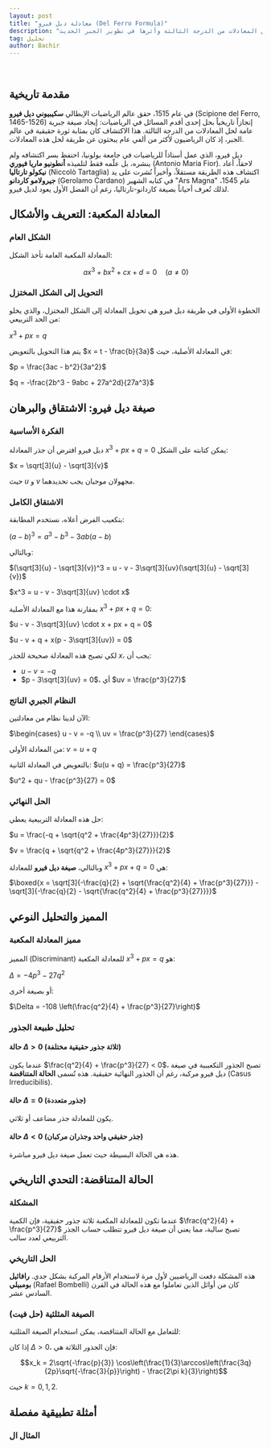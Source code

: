 ```yaml
---
layout: post
title: "معادلة ديل فيرو (Del Ferro Formula)"
description: "استكشاف الطريقة الجبرية لحل المعادلات من الدرجة الثالثة وأثرها في تطوير الجبر الحديث"
tag: تحليل
author: Bachir
---
```


<br>

## مقدمة تاريخية

في عام 1515، حقق عالم الرياضيات الإيطالي **سكيبيوني ديل فيرو** (Scipione del Ferro, 1465-1526) إنجازاً تاريخياً بحل إحدى أقدم المسائل في الرياضيات: إيجاد صيغة جبرية عامة لحل المعادلات من الدرجة الثالثة. هذا الاكتشاف كان بمثابة ثورة حقيقية في عالم الجبر، إذ كان الرياضيون لأكثر من ألفي عام يبحثون عن طريقة لحل هذه المعادلات.

ديل فيرو، الذي عمل أستاذاً للرياضيات في جامعة بولونيا، احتفظ بسر اكتشافه ولم ينشره، بل علّمه فقط لتلميذه **أنطونيو ماريا فيوري** (Antonio Maria Fior). لاحقاً، أعاد **نيكولو تارتاليا** (Niccolò Tartaglia) اكتشاف هذه الطريقة مستقلاً، وأخيراً نُشرت على يد **جيرولامو كاردانو** (Gerolamo Cardano) في كتابه الشهير "Ars Magna" عام 1545، لذلك تُعرف أحياناً بصيغة كاردانو-تارتاليا، رغم أن الفضل الأول يعود لديل فيرو.

## المعادلة المكعبة: التعريف والأشكال

### الشكل العام
المعادلة المكعبة العامة تأخذ الشكل:

$$ax^3 + bx^2 + cx + d = 0 \quad (a \neq 0)$$

### التحويل إلى الشكل المختزل
الخطوة الأولى في طريقة ديل فيرو هي تحويل المعادلة إلى الشكل المختزل، والذي يخلو من الحد التربيعي:

$x^3 + px = q$

يتم هذا التحويل بالتعويض $x = t - \frac{b}{3a}$ في المعادلة الأصلية، حيث:

$p = \frac{3ac - b^2}{3a^2}$

$q = -\frac{2b^3 - 9abc + 27a^2d}{27a^3}$


## صيغة ديل فيرو: الاشتقاق والبرهان

### الفكرة الأساسية
ديل فيرو افترض أن جذر المعادلة $x^3 + px + q = 0$ يمكن كتابته على الشكل:

$x = \sqrt[3]{u} - \sqrt[3]{v}$

حيث $u$ و $v$ مجهولان موجبان يجب تحديدهما.

### الاشتقاق الكامل
بتكعيب الفرض أعلاه، نستخدم المطابقة:

$(a - b)^3 = a^3 - b^3 - 3ab(a - b)$

وبالتالي:

$(\sqrt[3]{u} - \sqrt[3]{v})^3 = u - v - 3\sqrt[3]{uv}(\sqrt[3]{u} - \sqrt[3]{v})$

$x^3 = u - v - 3\sqrt[3]{uv} \cdot x$

بمقارنة هذا مع المعادلة الأصلية $x^3 + px + q = 0$:

$u - v - 3\sqrt[3]{uv} \cdot x + px + q = 0$

$u - v + q + x(p - 3\sqrt[3]{uv}) = 0$

لكي تصبح هذه المعادلة صحيحة للجذر $x$، يجب أن:
- $u - v = -q$
- $p - 3\sqrt[3]{uv} = 0$، أي $uv = \frac{p^3}{27}$

### النظام الجبري الناتج
الآن لدينا نظام من معادلتين:

$\begin{cases}
u - v = -q \\
uv = \frac{p^3}{27}
\end{cases}$

من المعادلة الأولى: $v = u + q$

بالتعويض في المعادلة الثانية:
$u(u + q) = \frac{p^3}{27}$

$u^2 + qu - \frac{p^3}{27} = 0$

### الحل النهائي
حل هذه المعادلة التربيعية يعطي:

$u = \frac{-q + \sqrt{q^2 + \frac{4p^3}{27}}}{2}$

$v = \frac{q + \sqrt{q^2 + \frac{4p^3}{27}}}{2}$

وبالتالي، **صيغة ديل فيرو** للمعادلة $x^3 + px + q = 0$ هي:

$\boxed{x = \sqrt[3]{-\frac{q}{2} + \sqrt{\frac{q^2}{4} + \frac{p^3}{27}}} - \sqrt[3]{-\frac{q}{2} - \sqrt{\frac{q^2}{4} + \frac{p^3}{27}}}}$

## المميز والتحليل النوعي

### مميز المعادلة المكعبة
المميز (Discriminant) للمعادلة المكعبة $x^3 + px = q$ هو:

$\Delta = -4p^3 - 27q^2$

أو بصيغة أخرى:

$\Delta = -108 \left(\frac{q^2}{4} + \frac{p^3}{27}\right)$

### تحليل طبيعة الجذور

#### حالة $\Delta > 0$ (ثلاثة جذور حقيقية مختلفة)
عندما يكون $\frac{q^2}{4} + \frac{p^3}{27} < 0$، تصبح الجذور التكعيبية في صيغة ديل فيرو مركبة، رغم أن الجذور النهائية حقيقية. هذه تُسمى **الحالة المتناقضة** (Casus Irreducibilis).

#### حالة $\Delta = 0$ (جذور متعددة)
يكون للمعادلة جذر مضاعف أو ثلاثي.

#### حالة $\Delta < 0$ (جذر حقيقي واحد وجذران مركبان)
هذه هي الحالة البسيطة حيث تعمل صيغة ديل فيرو مباشرة.

## الحالة المتناقضة: التحدي التاريخي

### المشكلة
عندما تكون للمعادلة المكعبة ثلاثة جذور حقيقية، فإن الكمية $\frac{q^2}{4} + \frac{p^3}{27}$ تصبح سالبة، مما يعني أن صيغة ديل فيرو تتطلب حساب الجذر التربيعي لعدد سالب.

### الحل التاريخي
هذه المشكلة دفعت الرياضيين لأول مرة لاستخدام الأرقام المركبة بشكل جدي. **رافائيل بومبيلي** (Rafael Bombelli) كان من أوائل الذين تعاملوا مع هذه الحالة في القرن السادس عشر.

### الصيغة المثلثية (حل فيت)
للتعامل مع الحالة المتناقضة، يمكن استخدام الصيغة المثلثية:

إذا كان $\Delta > 0$، فإن الجذور الثلاثة هي:

$$x_k = 2\sqrt{-\frac{p}{3}} \cos\left(\frac{1}{3}\arccos\left(\frac{3q}{2p}\sqrt{-\frac{3}{p}}\right) - \frac{2\pi k}{3}\right)$$

حيث $k = 0, 1, 2$.

## أمثلة تطبيقية مفصلة

### المثال ال

